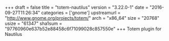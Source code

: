 +++
draft = false
title = "totem-nautilus"
version = "3.22.0-1"
date = "2016-09-27T11:26:34"
categories = ['gnome']
upstreamurl = "http://www.gnome.org/projects/totem/"
arch = "x86_64"
size = "20768"
usize = "61347"
sha1sum = "97760960e637b52e88458c6f71099028c857550e"
+++
Totem plugin for Nautilus
